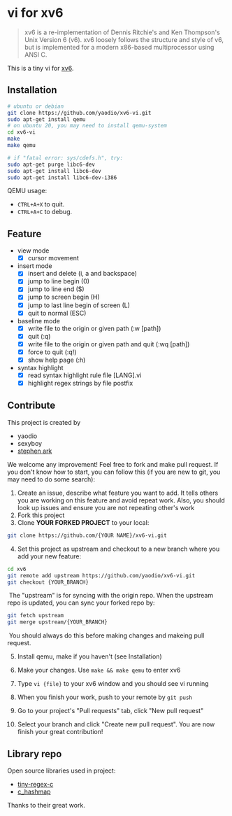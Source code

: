 # vi for xv6

> xv6 is a re-implementation of Dennis Ritchie's and Ken Thompson's Unix Version 6 (v6).  xv6 loosely follows the structure and style of v6, but is implemented for a modern x86-based multiprocessor using ANSI C.

This is a tiny vi for [xv6](https://github.com/mit-pdos/xv6-public.git).

## Installation

```bash
# ubuntu or debian
git clone https://github.com/yaodio/xv6-vi.git
sudo apt-get install qemu
# on ubuntu 20, you may need to install qemu-system
cd xv6-vi
make
make qemu

# if "fatal error: sys/cdefs.h", try:
sudo apt-get purge libc6-dev
sudo apt-get install libc6-dev
sudo apt-get install libc6-dev-i386
```

QEMU usage:
- `CTRL+A+X` to quit.
- `CTRL+A+C` to debug.

## Feature

- view mode
  - [x] cursor movement
- insert mode
  - [x] insert and delete (i, a and backspace)
  - [x] jump to line begin (0)
  - [x] jump to line end ($)
  - [x] jump to screen begin (H)
  - [x] jump to last line begin of screen (L)
  - [x] quit to normal (ESC)
- baseline mode
  - [x] write file to the origin or given path (:w [path])
  - [x] quit (:q)
  - [x] write file to the origin or given path and quit (:wq [path])
  - [x] force to quit (:q!)
  - [x] show help page (:h)
- syntax highlight
  - [x] read syntax highlight rule file [LANG].vi
  - [x] highlight regex strings by file postfix

## Contribute

This project is created by

- yaodio
- sexyboy
- [stephen ark](https://github.com/StephenArk30)

We welcome any improvement! Feel free to fork and make pull request. If you don't know how to start, you can follow this (if you are new to git, you may need to do some search):

1. Create an issue, describe what feature you want to add. It tells others you are working on this feature and avoid repeat work. Also, you should look up issues and ensure you are not repeating other's work
2. Fork this project
3. Clone **YOUR FORKED PROJECT** to your local:

```bash
git clone https://github.com/{YOUR NAME}/xv6-vi.git
```

4. Set this project as upstream and checkout to a new branch where you add your new feature:

```bash
cd xv6
git remote add upstream https://github.com/yaodio/xv6-vi.git
git checkout {YOUR_BRANCH}
```

​	The "upstream" is for syncing with the origin repo. When the upstream repo is updated, you can sync your forked repo by:

```bash
git fetch upstream
git merge upstream/{YOUR_BRANCH}
```

​	You should always do this before making changes and makeing pull request.

5. Install qemu, make if you haven't (see Installation)

6. Make your changes. Use ``make && make qemu`` to enter xv6

7. Type ``vi {file}`` to your xv6 window and you should see vi running
8. When you finish your work, push to your remote by ``git push``
9. Go to your project's "Pull requests" tab, click "New pull request"
10. Select your branch and click "Create new pull request". You are now finish your great contribution!

## Library repo

Open source libraries used in project:

- [tiny-regex-c](https://github.com/kokke/tiny-regex-c)
- [c_hashmap](https://github.com/petewarden/c_hashmap)

Thanks to their great work.
